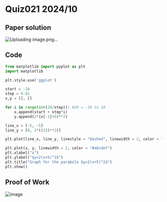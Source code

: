 # Quiz021 2024/10

## Paper solution
![Uploading image.png…]()

## Code
```.py
from matplotlib import pyplot as plt
import matplotlib

plt.style.use('ggplot')

start = -10
step = 0.01
x,y = [], []

for i in range(int(20/step)): #20 = -10 to 10
    x.append(start + step*i)
    y.append(2*(x[-1]+5)**2)

line_x = [-5, -5]
line_y = [0, 2*((15)**2)]

plt.plot(line_x, line_y, linestyle = "dashed", linewidth = 2, color = "#0a55a6")

plt.plot(x, y, linewidth = 2, color = "#abcdef")
plt.xlabel("x")
plt.ylabel("$y=2(x+5)^2$")
plt.title("Graph for the parabola $y=2(x+5)^2$")
plt.show()
```

## Proof of Work
![image](https://github.com/user-attachments/assets/0b0331bc-4d28-48f5-9f40-5b17a04e0bf8)

